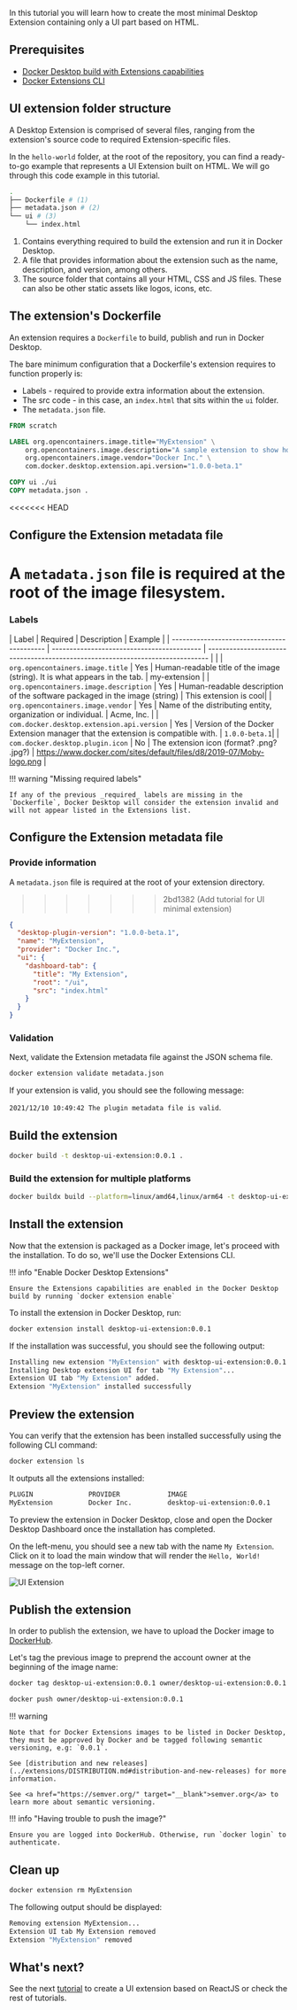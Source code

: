 In this tutorial you will learn how to create the most minimal Desktop Extension containing only a UI part based on HTML.

## Prerequisites

- [Docker Desktop build with Extensions capabilities](https://github.com/docker/desktop-extension-samples/releases/)
- [Docker Extensions CLI](https://github.com/docker/desktop-extension-samples/releases/)

## UI extension folder structure

A Desktop Extension is comprised of several files, ranging from the extension's source code to required Extension-specific files.

In the `hello-world` folder, at the root of the repository, you can find a ready-to-go example that represents a UI Extension built on HTML. We will go through this code example in this tutorial.

```bash
.
├── Dockerfile # (1)
├── metadata.json # (2)
└── ui # (3)
    └── index.html
```

1. Contains everything required to build the extension and run it in Docker Desktop.
2. A file that provides information about the extension such as the name, description, and version, among others.
3. The source folder that contains all your HTML, CSS and JS files. These can also be other static assets like logos, icons, etc.

## The extension's Dockerfile

An extension requires a `Dockerfile` to build, publish and run in Docker Desktop.

The bare minimum configuration that a Dockerfile's extension requires to function properly is:

- Labels - required to provide extra information about the extension.
- The src code - in this case, an `index.html` that sits within the `ui` folder.
- The `metadata.json` file.

```Dockerfile title="Dockerfile" linenums="1"
FROM scratch

LABEL org.opencontainers.image.title="MyExtension" \
    org.opencontainers.image.description="A sample extension to show how easy it's to get started with Desktop Extensions." \
    org.opencontainers.image.vendor="Docker Inc." \
    com.docker.desktop.extension.api.version="1.0.0-beta.1"

COPY ui ./ui
COPY metadata.json .
```

<<<<<<< HEAD

## Configure the Extension metadata file

# A `metadata.json` file is required at the root of the image filesystem.

### Labels

| Label | Required | Description | Example |
| ------------------------------------------ | ------------------------------------------ | ------------------------------------------------------------------------------ | |
| `org.opencontainers.image.title` | Yes | Human-readable title of the image (string). It is what appears in the tab. | my-extension |
| `org.opencontainers.image.description` | Yes | Human-readable description of the software packaged in the image (string) | This extension is cool|
| `org.opencontainers.image.vendor` | Yes | Name of the distributing entity, organization or individual. | Acme, Inc. |
| `com.docker.desktop.extension.api.version` | Yes | Version of the Docker Extension manager that the extension is compatible with. | `1.0.0-beta.1`|
| `com.docker.desktop.plugin.icon` | No | The extension icon (format? .png? .jpg?) | <a href="https://www.docker.com/sites/default/files/d8/2019-07/Moby-logo.png" target="__blank">https://www.docker.com/sites/default/files/d8/2019-07/Moby-logo.png<a> |

!!! warning "Missing required labels"

    If any of the previous _required_ labels are missing in the `Dockerfile`, Docker Desktop will consider the extension invalid and will not appear listed in the Extensions list.

## Configure the Extension metadata file

### Provide information

A `metadata.json` file is required at the root of your extension directory.

> > > > > > > 2bd1382 (Add tutorial for UI minimal extension)

```json title="metadata.json" linenums="1"
{
  "desktop-plugin-version": "1.0.0-beta.1",
  "name": "MyExtension",
  "provider": "Docker Inc.",
  "ui": {
    "dashboard-tab": {
      "title": "My Extension",
      "root": "/ui",
      "src": "index.html"
    }
  }
}
```

### Validation

Next, validate the Extension metadata file against the JSON schema file.

```bash
docker extension validate metadata.json
```

If your extension is valid, you should see the following message:

`2021/12/10 10:49:42 The plugin metadata file is valid`.

## Build the extension

```bash
docker build -t desktop-ui-extension:0.0.1 .
```

### Build the extension for multiple platforms

```bash
docker buildx build --platform=linux/amd64,linux/arm64 -t desktop-ui-extension:0.0.1 .
```

## Install the extension

Now that the extension is packaged as a Docker image, let's proceed with the installation. To do so, we'll use the Docker Extensions CLI.

!!! info "Enable Docker Desktop Extensions"

    Ensure the Extensions capabilities are enabled in the Docker Desktop build by running `docker extension enable`

To install the extension in Docker Desktop, run:

```bash
docker extension install desktop-ui-extension:0.0.1
```

If the installation was successful, you should see the following output:

```bash
Installing new extension "MyExtension" with desktop-ui-extension:0.0.1 ...
Installing Desktop extension UI for tab "My Extension"...
Extension UI tab "My Extension" added.
Extension "MyExtension" installed successfully
```

## Preview the extension

You can verify that the extension has been installed successfully using the following CLI command:

```bash
docker extension ls
```

It outputs all the extensions installed:

```bash
PLUGIN              PROVIDER            IMAGE                           UI                      VM      HOST
MyExtension         Docker Inc.         desktop-ui-extension:0.0.1      1 tab(My Extension)     -       -
```

To preview the extension in Docker Desktop, close and open the Docker Desktop Dashboard once the installation has completed.

On the left-menu, you should see a new tab with the name `My Extension`. Click on it to load the main window that will render the `Hello, World!` message on the top-left corner.

![UI Extension](images/ui-minimal-extension.png)

## Publish the extension

In order to publish the extension, we have to upload the Docker image to [DockerHub](https://hub.docker.com).

Let's tag the previous image to preprend the account owner at the beginning of the image name:

```bash
docker tag desktop-ui-extension:0.0.1 owner/desktop-ui-extension:0.0.1
```

```bash
docker push owner/desktop-ui-extension:0.0.1
```

!!! warning

    Note that for Docker Extensions images to be listed in Docker Desktop, they must be approved by Docker and be tagged following semantic versioning, e.g: `0.0.1`.

    See [distribution and new releases](../extensions/DISTRIBUTION.md#distribution-and-new-releases) for more information.

    See <a href="https://semver.org/" target="__blank">semver.org</a> to learn more about semantic versioning.

!!! info "Having trouble to push the image?"

    Ensure you are logged into DockerHub. Otherwise, run `docker login` to authenticate.

## Clean up

```bash
docker extension rm MyExtension
```

The following output should be displayed:

```bash
Removing extension MyExtension...
Extension UI tab My Extension removed
Extension "MyExtension" removed
```

## What's next?

See the next [tutorial](../ui-extension/) to create a UI extension based on ReactJS or check the rest of tutorials.
